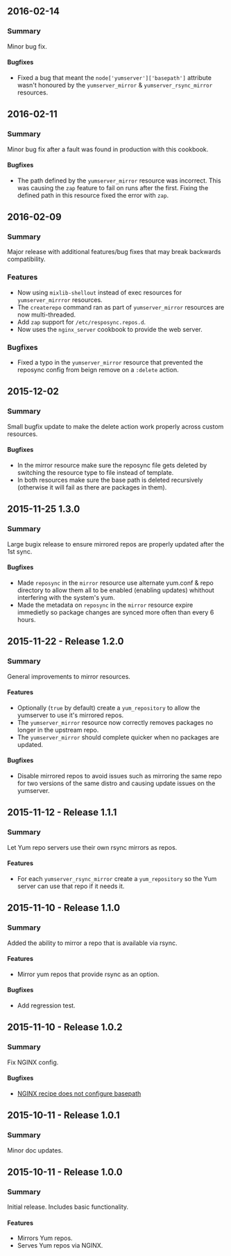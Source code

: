 ## 2016-02-14
### Summary
Minor bug fix.

#### Bugfixes
- Fixed a bug that meant the `node['yumserver']['basepath']` attribute wasn't honoured by the `yumserver_mirror` & `yumserver_rsync_mirror` resources.

## 2016-02-11
### Summary
Minor bug fix after a fault was found in production with this cookbook.

#### Bugfixes
- The path defined by the `yumserver_mirror` resource was incorrect. This was causing the `zap` feature to fail on runs after the first. Fixing the defined path in this resource fixed the error with `zap`.

## 2016-02-09
### Summary
Major release with additional features/bug fixes that may break backwards compatibility.

### Features
- Now using `mixlib-shellout` instead of exec resources for `yumserver_mirrror` resources.
- The `createrepo` command ran as part of `yumserver_mirror` resources are now multi-threaded.
- Add `zap` support for `/etc/resposync.repos.d`.
- Now uses the `nginx_server` cookbook to provide the web server.

### Bugfixes
- Fixed a typo in the `yumserver_mirror` resource that prevented the reposync config from beign remove on a `:delete` action.

## 2015-12-02
### Summary
Small bugfix update to make the delete action work properly across custom resources.

#### Bugfixes
- In the mirror resource make sure the reposync file gets deleted by switching the resource type to file instead of template.
- In both resources make sure the base path is deleted recursively (otherwise it will fail as there are packages in them).

## 2015-11-25 1.3.0
### Summary
Large bugix release to ensure mirrored repos are properly updated after the 1st sync.

#### Bugfixes
- Made `reposync` in the `mirror` resource use alternate yum.conf & repo directory to allow them all to be enabled (enabling updates) whithout interfering with the system's yum.
- Made the metadata on `reposync` in the `mirror` resource expire immedietly so package changes are synced more often than every 6 hours.

## 2015-11-22 - Release 1.2.0
### Summary
General improvements to mirror resources.

#### Features
- Optionally (`true` by default) create a `yum_repository` to allow the yumserver to use it's mirrored repos.
- The `yumserver_mirror` resource now correctly removes packages no longer in the upstream repo.
- The `yumserver_mirror` should complete quicker when no packages are updated.

#### Bugfixes
- Disable mirrored repos to avoid issues such as mirroring the same repo for two versions of the same distro and causing update issues on the yumserver.

## 2015-11-12 - Release 1.1.1
### Summary
Let Yum repo servers use their own rsync mirrors as repos.

#### Features
- For each `yumserver_rsync_mirror` create a `yum_repository` so the Yum server can use that repo if it needs it.

## 2015-11-10 - Release 1.1.0
### Summary
Added the ability to mirror a repo that is available via rsync.

#### Features
- Mirror yum repos that provide rsync as an option.

#### Bugfixes
- Add regression test.

## 2015-11-10 - Release 1.0.2
### Summary
Fix NGINX config.

#### Bugfixes
- [NGINX recipe does not configure basepath](https://github.com/kemra102/yumserver-cookbook/issues/1)

## 2015-10-11 - Release 1.0.1
### Summary
Minor doc updates.

## 2015-10-11 - Release 1.0.0
### Summary
Initial release. Includes basic functionality.

#### Features
- Mirrors Yum repos.
- Serves Yum repos via NGINX.
